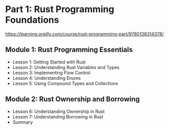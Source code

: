 
# Part 1: Rust Programming Foundations

https://learning.oreilly.com/course/rust-programming-part/9780138314378/

## Module 1: Rust Programming Essentials

- Lesson 1: Getting Started with Rust
- Lesson 2: Understanding Rust Variables and Types
- Lesson 3: Implementing Flow Control
- Lesson 4: Understanding Enums
- Lesson 5: Using Compound Types and Collections

## Module 2: Rust Ownership and Borrowing

- Lesson 6: Understanding Ownership in Rust
- Lesson 7: Understanding Borrowing in Rust
- Summary
